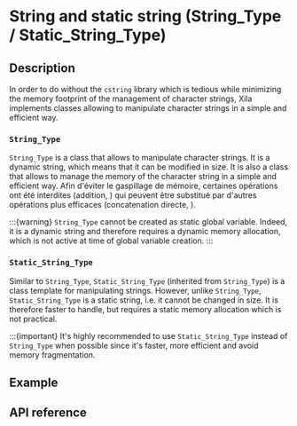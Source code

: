 # String and static string (String_Type / Static_String_Type)


## Description

In order to do without the `cstring` library which is tedious while minimizing the memory footprint of the management of character strings, Xila implements classes allowing to manipulate character strings in a simple and efficient way.

### `String_Type`

`String_Type` is a class that allows to manipulate character strings. It is a dynamic string, which means that it can be modified in size. It is also a class that allows to manage the memory of the character string in a simple and efficient way. Afin d'éviter le gaspillage de mémoire, certaines opérations ont été interdites (addition, ) qui peuvent être substitué par d'autres opérations plus efficaces (concatenation directe, ).

:::{warning}
    `String_Type` cannot be created as static global variable. Indeed, it is a dynamic string and therefore requires a dynamic memory allocation, which is not active at time of global variable creation.
:::

### `Static_String_Type`

Similar to `String_Type`, `Static_String_Type` (inherited from `String_Type`) is a class template for manipulating strings. However, unlike `String_Type`, `Static_String_Type` is a static string, i.e. it cannot be changed in size. It is therefore faster to handle, but requires a static memory allocation which is not practical.

:::{important}
    It's highly recommended to use `Static_String_Type` instead of `String_Type` when possible since it's faster, more efficient and avoid memory fragmentation.


## Example



## API reference